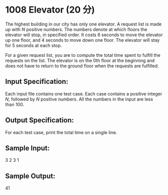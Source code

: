 # 1008 Elevator (20 分)

The highest building in our city has only one elevator. A request list is made up with $N$ positive numbers. The numbers denote at which floors the elevator will stop, in specified order. It costs 6 seconds to move the elevator up one floor, and 4 seconds to move down one floor. The elevator will stay for 5 seconds at each stop.

For a given request list, you are to compute the total time spent to fulfill the requests on the list. The elevator is on the 0th floor at the beginning and does not have to return to the ground floor when the requests are fulfilled.

## Input Specification:
Each input file contains one test case. Each case contains a positive integer $N$, followed by $N$ positive numbers. All the numbers in the input are less than 100.

## Output Specification:
For each test case, print the total time on a single line.

## Sample Input:
3 2 3 1

## Sample Output:
41

